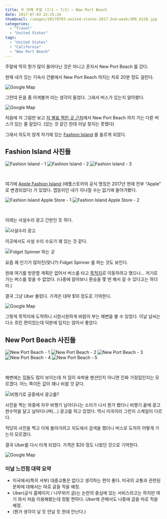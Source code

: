 ```yaml
---
title: 두 번째 주말 (7/1 ~ 7/2) – New Port Beach
date: 2017-07-03 22:25:24
thumbnail: /images/20170703-united-states-2017-2nd-week/IMG_0128.jpg
categories:
  - "Travel"
  - "United States"
tags:
  - "United States"
  - "California"
  - "New Port Beach"
---
```


주말에 딱히 뭔가 많이 돌아다닌 것은 아니고 혼자서 New Port Beach 를 갔다.

<!-- more -->

현재 내가 있는 기숙사 건물에서 New Port Beach 까지는 차로 20분 정도 걸린다.

![Google Map](/images/20170703-united-states-2017-2nd-week/1-1.png)

그런데 돈을 좀 아껴볼까 라는 생각이 들었다. 그래서 버스가 있는지 알아봤다.

![Google Map](/images/20170703-united-states-2017-2nd-week/2-1.png)

처음에 저 그림만 보고 [저 별표 찍힌 곳 근처](https://goo.gl/maps/Qckgqjn9yEQ2)에서 New Port Beach 까지 가는 다른 버스가 있는 줄 알았다. (있는 것 같긴 한데 이날 찾지는 못했다)

그래서 의도치 않게 저기에 있는 [Fashion Island](https://goo.gl/maps/PYQ6a44koZm) 를 들르게 되었다.

## Fashion Island 사진들

<div class="justified-gallery">

![Fashion Island - 1](/images/20170703-united-states-2017-2nd-week/4-1-1.jpg)
![Fashion Island - 2](/images/20170703-united-states-2017-2nd-week/5-1-1.jpg)
![Fashion Island - 3](/images/20170703-united-states-2017-2nd-week/3-1-1.jpg)

</div>
<br/>

여기에 [Apple Fashion Island](https://goo.gl/maps/2bBT3xkaAS62) (애플스토어의 공식 명칭은 2017년 현재 전부 “Apple” 로 변경되었다) 가 있었다. 앱등이인 내가 지나칠 수는 없기에 들어가봤다.

<div class="justified-gallery">

![Fashion Island Apple Store - 1](/images/20170703-united-states-2017-2nd-week/6-1-1.jpg)
![Fashion Island Apple Store - 2](/images/20170703-united-states-2017-2nd-week/7-1-1.jpg)

</div>
<br/>

아래는 사설수리 광고 간판인 듯 하다.

![사설수리 광고](/images/20170703-united-states-2017-2nd-week/8-1-1.jpg)

이곳에서도 사설 수리 수요가 꽤 있는 것 같다.

![Fidget Spinner 파는 곳](/images/20170703-united-states-2017-2nd-week/9-2.jpg)

요즘 꽤 인기가 많아진(맞나?) Fidget Spinner 를 파는 것도 보인다.

원래 여기를 방문할 계획은 없어서 버스를 타고 [목적지](https://goo.gl/maps/vhnn8y1Ddxp)로 이동하려고 했으나... 저기로 가는 버스를 찾을 수 없었다. (나중에 알아보니 환승을 몇 번 해서 갈 수 있다고는 하더라.)

결국 그냥 Uber 불렀다. 가격은 대략 $10 정도로 기억한다.

![Google Map](/images/20170703-united-states-2017-2nd-week/10-2.png)

그렇게 목적지에 도착하니 시원시원하게 바람이 부는 해변을 볼 수 있었다. 이날 날씨는 다소 흐린 편이었는데 덕분에 덥지는 않아서 좋았다.

## New Port Beach 사진들

<div class="justified-gallery">

![New Port Beach - 1](/images/20170703-united-states-2017-2nd-week/12-1.jpg)
![New Port Beach - 2](/images/20170703-united-states-2017-2nd-week/13-1.jpg)
![New Port Beach - 3](/images/20170703-united-states-2017-2nd-week/14-1.jpg)
![New Port Beach - 4](/images/20170703-united-states-2017-2nd-week/15-1.jpg)
![New Port Beach - 5](/images/20170703-united-states-2017-2nd-week/16-1.jpg)

</div>
<br/>

해변에는 집들도 많이 보이는데 저 집이 숙박용 팬션인지 아니면 진짜 가정집인지는 모르겠다. 어느 쪽이든 값이 꽤나 비쌀 것 같다.

![비행기로 공중에서 광고를?](/images/20170703-united-states-2017-2nd-week/17-1.jpg)

사진을 찍는 와중에 자꾸 비행기 날아다니는 소리가 나서 뭔가 봤더니 비행기 끝에 광고 현수막을 달고 날아다니며(…) 광고를 하고 있었다. 역시 미국이라 그런지 스케일이 다르다.

적당히 사진을 찍고 이제 돌아가려고 지도에서 검색을 했더니 버스로 도저히 어떻게 가는지 모르겠다.

결국 Uber를 다시 타게 되었다. 가격은 $20 정도 나왔던 것으로 기억한다.

![Google Map](/images/20170703-united-states-2017-2nd-week/18.png)

### 이날 느낀점 대략 요약

- 미국에서(특히 서부) 대중교통은 없다고 생각하는 편이 좋다. 미국의 교통과 관련된 문화에 대해서는 따로 글을 적을 예정.
- Uber(공식 홈페이지 / 나무위키 글)는 논란의 중심에 있는 서비스라고는 하지만 여기 와서 처음 이용해봤는데 정말 편하다. Uber에 관해서도 나중에 글을 따로 적을 예정.
- (뭔가 생각이 날 듯 안날 듯 한데 안난다.)
